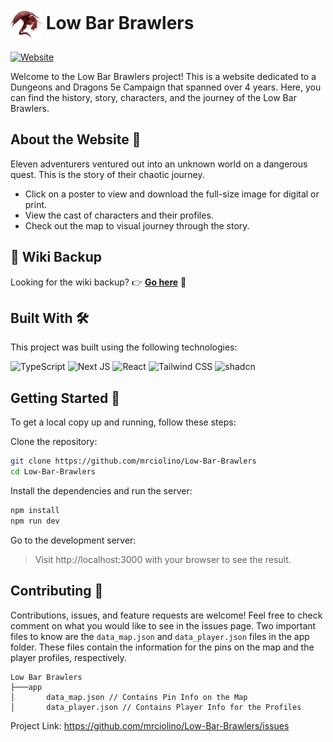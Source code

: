 

<h1><img align="center" height="50" src="./public/dragon.svg"> Low Bar Brawlers </h1>

[![Website](https://img.shields.io/badge/website-live-%23af4543.svg?style=for-the-badge&logo=dungeonsanddragons&logoColor=white)](https://low-bar-brawlers.onrender.com/)

Welcome to the Low Bar Brawlers project! This is a website dedicated to a Dungeons and Dragons 5e Campaign that spanned over 4 years. Here, you can find the history, story, characters, and the journey of the Low Bar Brawlers.

## About the Website 📖

Eleven adventurers ventured out into an unknown world on a dangerous quest. This is the story of their chaotic journey. 

* Click on a poster to view and download the full-size image for digital or print. 
* View the cast of characters and their profiles.
* Check out the map to visual journey through the story.

## 📂 Wiki Backup

Looking for the wiki backup? 👉 [**Go here**](https://github.com/mrciolino/wiki-backup) 🔗
  
## Built With 🛠️

This project was built using the following technologies:

![TypeScript](https://img.shields.io/badge/typescript-%23007ACC.svg?style=for-the-badge&logo=typescript&logoColor=white) ![Next JS](https://img.shields.io/badge/Next-black?style=for-the-badge&logo=next.js&logoColor=white) ![React](https://img.shields.io/badge/React-%2320232a.svg?style=for-the-badge&logo=react&logoColor=%2361DAFB) ![Tailwind CSS](https://img.shields.io/badge/tailwindcss-%2338B2AC.svg?style=for-the-badge&logo=tailwind-css&logoColor=white) ![shadcn](https://img.shields.io/badge/shadcn/ui-%23000000.svg?style=for-the-badge&logo=shadcnui&logoColor=white)

## Getting Started 🚀

To get a local copy up and running, follow these steps:

Clone the repository:
```bash
git clone https://github.com/mrciolino/Low-Bar-Brawlers
cd Low-Bar-Brawlers
```

Install the dependencies and run the server:
```bash
npm install
npm run dev
```

Go to the development server:
> Visit http://localhost:3000 with your browser to see the result.


## Contributing 🤝
Contributions, issues, and feature requests are welcome! Feel free to check comment on what you would like to see in the issues page. Two important files to know are the `data_map.json` and `data_player.json` files in the app folder. These files contain the information for the pins on the map and the player profiles, respectively.

```
Low Bar Brawlers
├───app
│       data_map.json // Contains Pin Info on the Map
│       data_player.json // Contains Player Info for the Profiles
```

Project Link: https://github.com/mrciolino/Low-Bar-Brawlers/issues
